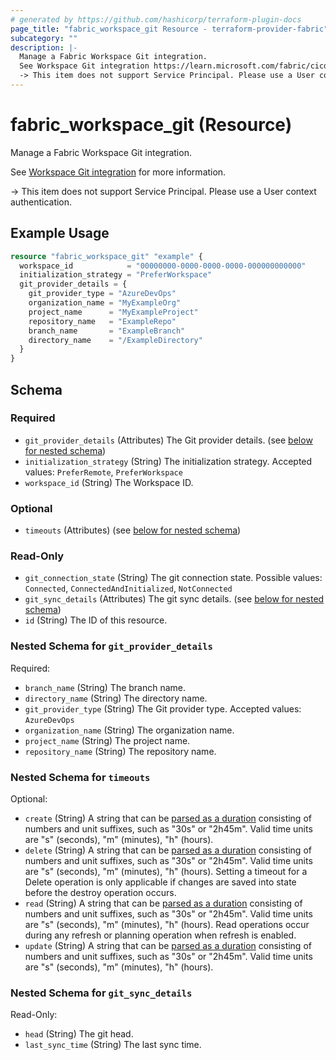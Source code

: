```yaml
---
# generated by https://github.com/hashicorp/terraform-plugin-docs
page_title: "fabric_workspace_git Resource - terraform-provider-fabric"
subcategory: ""
description: |-
  Manage a Fabric Workspace Git integration.
  See Workspace Git integration https://learn.microsoft.com/fabric/cicd/git-integration/intro-to-git-integration for more information.
  -> This item does not support Service Principal. Please use a User context authentication.
---
```


# fabric_workspace_git (Resource)

Manage a Fabric Workspace Git integration.

See [Workspace Git integration](https://learn.microsoft.com/fabric/cicd/git-integration/intro-to-git-integration) for more information.

-> This item does not support Service Principal. Please use a User context authentication.

## Example Usage

```terraform
resource "fabric_workspace_git" "example" {
  workspace_id            = "00000000-0000-0000-0000-000000000000"
  initialization_strategy = "PreferWorkspace"
  git_provider_details = {
    git_provider_type = "AzureDevOps"
    organization_name = "MyExampleOrg"
    project_name      = "MyExampleProject"
    repository_name   = "ExampleRepo"
    branch_name       = "ExampleBranch"
    directory_name    = "/ExampleDirectory"
  }
}
```

<!-- schema generated by tfplugindocs -->
## Schema

### Required

- `git_provider_details` (Attributes) The Git provider details. (see [below for nested schema](#nestedatt--git_provider_details))
- `initialization_strategy` (String) The initialization strategy. Accepted values: `PreferRemote`, `PreferWorkspace`
- `workspace_id` (String) The Workspace ID.

### Optional

- `timeouts` (Attributes) (see [below for nested schema](#nestedatt--timeouts))

### Read-Only

- `git_connection_state` (String) The git connection state. Possible values: `Connected`, `ConnectedAndInitialized`, `NotConnected`
- `git_sync_details` (Attributes) The git sync details. (see [below for nested schema](#nestedatt--git_sync_details))
- `id` (String) The ID of this resource.

<a id="nestedatt--git_provider_details"></a>

### Nested Schema for `git_provider_details`

Required:

- `branch_name` (String) The branch name.
- `directory_name` (String) The directory name.
- `git_provider_type` (String) The Git provider type. Accepted values: `AzureDevOps`
- `organization_name` (String) The organization name.
- `project_name` (String) The project name.
- `repository_name` (String) The repository name.

<a id="nestedatt--timeouts"></a>

### Nested Schema for `timeouts`

Optional:

- `create` (String) A string that can be [parsed as a duration](https://pkg.go.dev/time#ParseDuration) consisting of numbers and unit suffixes, such as "30s" or "2h45m". Valid time units are "s" (seconds), "m" (minutes), "h" (hours).
- `delete` (String) A string that can be [parsed as a duration](https://pkg.go.dev/time#ParseDuration) consisting of numbers and unit suffixes, such as "30s" or "2h45m". Valid time units are "s" (seconds), "m" (minutes), "h" (hours). Setting a timeout for a Delete operation is only applicable if changes are saved into state before the destroy operation occurs.
- `read` (String) A string that can be [parsed as a duration](https://pkg.go.dev/time#ParseDuration) consisting of numbers and unit suffixes, such as "30s" or "2h45m". Valid time units are "s" (seconds), "m" (minutes), "h" (hours). Read operations occur during any refresh or planning operation when refresh is enabled.
- `update` (String) A string that can be [parsed as a duration](https://pkg.go.dev/time#ParseDuration) consisting of numbers and unit suffixes, such as "30s" or "2h45m". Valid time units are "s" (seconds), "m" (minutes), "h" (hours).

<a id="nestedatt--git_sync_details"></a>

### Nested Schema for `git_sync_details`

Read-Only:

- `head` (String) The git head.
- `last_sync_time` (String) The last sync time.
